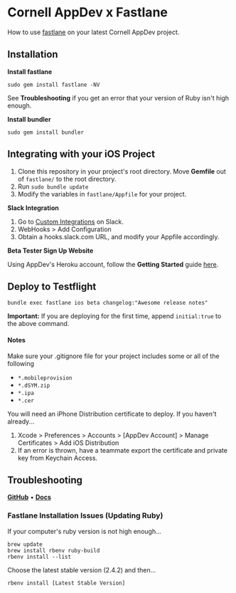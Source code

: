 # Cornell AppDev x Fastlane

How to use [fastlane](https://fastlane.tools) on your latest Cornell AppDev project.

## Installation

**Install fastlane**

````
sudo gem install fastlane -NV
````

See **Troubleshooting** if you get an error that your version of Ruby isn't high enough.

**Install bundler**

````
sudo gem install bundler
````
  
## Integrating with your iOS Project

1. Clone this repository in your project's root directory. Move **Gemfile** out of `fastlane/` to the root directory.
2. Run `sudo bundle update`
3. Modify the variables in `fastlane/Appfile` for your project.

**Slack Integration**

1. Go to [Custom Integrations](https://cornellappdev.slack.com/apps/manage/custom-integrations) on Slack. 
2. WebHooks > Add Configuration
3. Obtain a hooks.slack.com URL, and modify your Appfile accordingly.

**Beta Tester Sign Up Website**

Using AppDev's Heroku account, follow the **Getting Started** guide [here](https://github.com/fastlane/boarding).

## Deploy to Testflight

`bundle exec fastlane ios beta changelog:"Awesome release notes"`

**Important:** If you are deploying for the first time, append `initial:true` to the above command.

#### Notes

Make sure your .gitignore file for your project includes some or all of the following
- `*.mobileprovision`
- `*.dSYM.zip`
- `*.ipa`
- `*.cer`

You will need an iPhone Distribution certificate to deploy. If you haven't already...
1. Xcode > Preferences > Accounts > [AppDev Account] > Manage Certificates > Add iOS Distribution
2. If an error is thrown, have a teammate export the certificate and private key from Keychain Access.

## Troubleshooting

[**GitHub**](https://github.com/fastlane) • [**Docs**](https://docs.fastlane.tools)

### Fastlane Installation Issues (Updating Ruby)

If your computer's ruby version is not high enough...

	brew update
	brew install rbenv ruby-build
	rbenv install --list

Choose the latest stable version (2.4.2) and then...
  
	rbenv install [Latest Stable Version]

